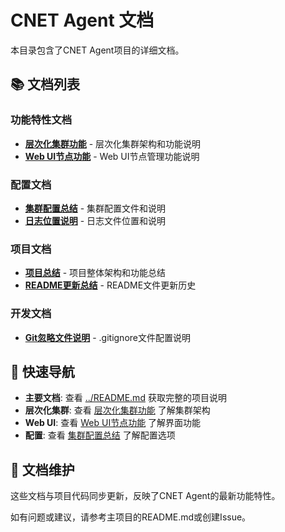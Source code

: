 # CNET Agent 文档

本目录包含了CNET Agent项目的详细文档。

## 📚 文档列表

### 功能特性文档
- **[层次化集群功能](./HIERARCHY_FEATURE.md)** - 层次化集群架构和功能说明
- **[Web UI节点功能](./WEBUI_NODES_FEATURE.md)** - Web UI节点管理功能说明

### 配置文档
- **[集群配置总结](./CLUSTER_CONFIG_SUMMARY.md)** - 集群配置文件和说明
- **[日志位置说明](./LOGS_LOCATION.md)** - 日志文件位置和说明

### 项目文档
- **[项目总结](./PROJECT_SUMMARY.md)** - 项目整体架构和功能总结
- **[README更新总结](./README_UPDATE_SUMMARY.md)** - README文件更新历史

### 开发文档
- **[Git忽略文件说明](./GITIGNORE_EXPLANATION.md)** - .gitignore文件配置说明

## 🚀 快速导航

- **主要文档**: 查看 [../README.md](../README.md) 获取完整的项目说明
- **层次化集群**: 查看 [层次化集群功能](./HIERARCHY_FEATURE.md) 了解集群架构
- **Web UI**: 查看 [Web UI节点功能](./WEBUI_NODES_FEATURE.md) 了解界面功能
- **配置**: 查看 [集群配置总结](./CLUSTER_CONFIG_SUMMARY.md) 了解配置选项

## 📝 文档维护

这些文档与项目代码同步更新，反映了CNET Agent的最新功能特性。

如有问题或建议，请参考主项目的README.md或创建Issue。
